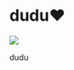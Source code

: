 <html>
<head>
<link rel="stylesheet" href="style.css">
</head>
<body>
<h1>dudu❤️</h1>
<img src="https://tr.rbxcdn.com/30DAY-AvatarHeadshot-6EA2AE9C003B30EB7E59DE00DBD0CA32-Png/150/150/AvatarHeadshot/Webp/noFilter">
<p>dudu</p>
</body>
</html>

